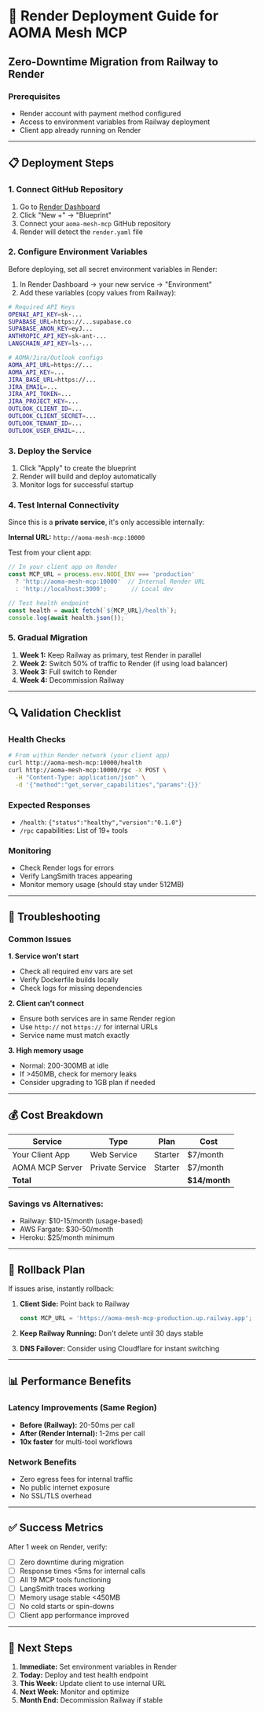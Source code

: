 # 🚀 Render Deployment Guide for AOMA Mesh MCP

## Zero-Downtime Migration from Railway to Render

### Prerequisites
- Render account with payment method configured
- Access to environment variables from Railway deployment
- Client app already running on Render

---

## 📋 Deployment Steps

### 1. Connect GitHub Repository
1. Go to [Render Dashboard](https://dashboard.render.com)
2. Click "New +" → "Blueprint"
3. Connect your `aoma-mesh-mcp` GitHub repository
4. Render will detect the `render.yaml` file

### 2. Configure Environment Variables
Before deploying, set all secret environment variables in Render:

1. In Render Dashboard → your new service → "Environment"
2. Add these variables (copy values from Railway):

```bash
# Required API Keys
OPENAI_API_KEY=sk-...
SUPABASE_URL=https://...supabase.co
SUPABASE_ANON_KEY=eyJ...
ANTHROPIC_API_KEY=sk-ant-...
LANGCHAIN_API_KEY=ls-...

# AOMA/Jira/Outlook configs
AOMA_API_URL=https://...
AOMA_API_KEY=...
JIRA_BASE_URL=https://...
JIRA_EMAIL=...
JIRA_API_TOKEN=...
JIRA_PROJECT_KEY=...
OUTLOOK_CLIENT_ID=...
OUTLOOK_CLIENT_SECRET=...
OUTLOOK_TENANT_ID=...
OUTLOOK_USER_EMAIL=...
```

### 3. Deploy the Service
1. Click "Apply" to create the blueprint
2. Render will build and deploy automatically
3. Monitor logs for successful startup

### 4. Test Internal Connectivity
Since this is a **private service**, it's only accessible internally:

**Internal URL:** `http://aoma-mesh-mcp:10000`

Test from your client app:
```javascript
// In your client app on Render
const MCP_URL = process.env.NODE_ENV === 'production' 
  ? 'http://aoma-mesh-mcp:10000'  // Internal Render URL
  : 'http://localhost:3000';       // Local dev

// Test health endpoint
const health = await fetch(`${MCP_URL}/health`);
console.log(await health.json());
```

### 5. Gradual Migration
1. **Week 1:** Keep Railway as primary, test Render in parallel
2. **Week 2:** Switch 50% of traffic to Render (if using load balancer)
3. **Week 3:** Full switch to Render
4. **Week 4:** Decommission Railway

---

## 🔍 Validation Checklist

### Health Checks
```bash
# From within Render network (your client app)
curl http://aoma-mesh-mcp:10000/health
curl http://aoma-mesh-mcp:10000/rpc -X POST \
  -H "Content-Type: application/json" \
  -d '{"method":"get_server_capabilities","params":{}}'
```

### Expected Responses
- `/health`: `{"status":"healthy","version":"0.1.0"}`
- `/rpc` capabilities: List of 19+ tools

### Monitoring
- Check Render logs for errors
- Verify LangSmith traces appearing
- Monitor memory usage (should stay under 512MB)

---

## 🚨 Troubleshooting

### Common Issues

**1. Service won't start**
- Check all required env vars are set
- Verify Dockerfile builds locally
- Check logs for missing dependencies

**2. Client can't connect**
- Ensure both services are in same Render region
- Use `http://` not `https://` for internal URLs
- Service name must match exactly

**3. High memory usage**
- Normal: 200-300MB at idle
- If >450MB, check for memory leaks
- Consider upgrading to 1GB plan if needed

---

## 💰 Cost Breakdown

| Service | Type | Plan | Cost |
|---------|------|------|------|
| Your Client App | Web Service | Starter | $7/month |
| AOMA MCP Server | Private Service | Starter | $7/month |
| **Total** | | | **$14/month** |

### Savings vs Alternatives:
- Railway: $10-15/month (usage-based)
- AWS Fargate: $30-50/month
- Heroku: $25/month minimum

---

## 🔄 Rollback Plan

If issues arise, instantly rollback:

1. **Client Side:** Point back to Railway
   ```javascript
   const MCP_URL = 'https://aoma-mesh-mcp-production.up.railway.app';
   ```

2. **Keep Railway Running:** Don't delete until 30 days stable

3. **DNS Failover:** Consider using Cloudflare for instant switching

---

## 📊 Performance Benefits

### Latency Improvements (Same Region)
- **Before (Railway):** 20-50ms per call
- **After (Render Internal):** 1-2ms per call
- **10x faster** for multi-tool workflows

### Network Benefits
- Zero egress fees for internal traffic
- No public internet exposure
- No SSL/TLS overhead

---

## ✅ Success Metrics

After 1 week on Render, verify:
- [ ] Zero downtime during migration
- [ ] Response times <5ms for internal calls
- [ ] All 19 MCP tools functioning
- [ ] LangSmith traces working
- [ ] Memory usage stable <450MB
- [ ] No cold starts or spin-downs
- [ ] Client app performance improved

---

## 🎯 Next Steps

1. **Immediate:** Set environment variables in Render
2. **Today:** Deploy and test health endpoint
3. **This Week:** Update client to use internal URL
4. **Next Week:** Monitor and optimize
5. **Month End:** Decommission Railway if stable
